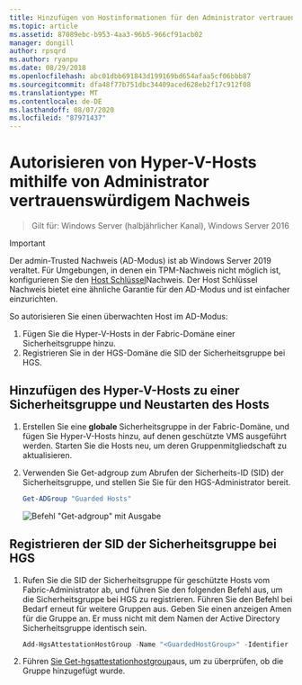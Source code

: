 ```yaml
---
title: Hinzufügen von Hostinformationen für den Administrator vertrauenswürdigen Nachweis
ms.topic: article
ms.assetid: 87089ebc-b953-4aa3-96b5-966cf91acb02
manager: dongill
author: rpsqrd
ms.author: ryanpu
ms.date: 08/29/2018
ms.openlocfilehash: abc01dbb691843d199169bd654afaa5cf06bbb87
ms.sourcegitcommit: dfa48f77b751dbc34409aced628eb2f17c912f08
ms.translationtype: MT
ms.contentlocale: de-DE
ms.lasthandoff: 08/07/2020
ms.locfileid: "87971437"
---
```

# <a name="authorize-hyper-v-hosts-using-admin-trusted-attestation"></a>Autorisieren von Hyper-V-Hosts mithilfe von Administrator vertrauenswürdigem Nachweis

> Gilt für: Windows Server (halbjährlicher Kanal), Windows Server 2016

> [!IMPORTANT]
> Der admin-Trusted Nachweis (AD-Modus) ist ab Windows Server 2019 veraltet. Für Umgebungen, in denen ein TPM-Nachweis nicht möglich ist, konfigurieren Sie den [Host Schlüssel](guarded-fabric-initialize-hgs-key-mode.md)Nachweis. Der Host Schlüssel Nachweis bietet eine ähnliche Garantie für den AD-Modus und ist einfacher einzurichten.


So autorisieren Sie einen überwachten Host im AD-Modus:

1. Fügen Sie die Hyper-V-Hosts in der Fabric-Domäne einer Sicherheitsgruppe hinzu.
2. Registrieren Sie in der HGS-Domäne die SID der Sicherheitsgruppe bei HGS.

## <a name="add-the-hyper-v-host-to-a-security-group-and-reboot-the-host"></a>Hinzufügen des Hyper-V-Hosts zu einer Sicherheitsgruppe und Neustarten des Hosts

1. Erstellen Sie eine **globale** Sicherheitsgruppe in der Fabric-Domäne, und fügen Sie Hyper-V-Hosts hinzu, auf denen geschützte VMS ausgeführt werden.
   Starten Sie die Hosts neu, um deren Gruppenmitgliedschaft zu aktualisieren.

2. Verwenden Sie Get-adgroup zum Abrufen der Sicherheits-ID (SID) der Sicherheitsgruppe, und stellen Sie Sie für den HGS-Administrator bereit.

   ```powershell
   Get-ADGroup "Guarded Hosts"
   ```

   ![Befehl "Get-adgroup" mit Ausgabe](../media/Guarded-Fabric-Shielded-VM/guarded-host-get-adgroup.png)

## <a name="register-the-sid-of-the-security-group-with-hgs"></a>Registrieren der SID der Sicherheitsgruppe bei HGS

1. Rufen Sie die SID der Sicherheitsgruppe für geschützte Hosts vom Fabric-Administrator ab, und führen Sie den folgenden Befehl aus, um die Sicherheitsgruppe bei HGS zu registrieren.
   Führen Sie den Befehl bei Bedarf erneut für weitere Gruppen aus.
   Geben Sie einen anzeigen Amen für die Gruppe an.
   Er muss nicht mit dem Namen der Active Directory Sicherheitsgruppe identisch sein.

   ```powershell
   Add-HgsAttestationHostGroup -Name "<GuardedHostGroup>" -Identifier "<SID>"
   ```

2. Führen [Sie Get-hgsattestationhostgroup](https://technet.microsoft.com/library/mt652172.aspx)aus, um zu überprüfen, ob die Gruppe hinzugefügt wurde.


